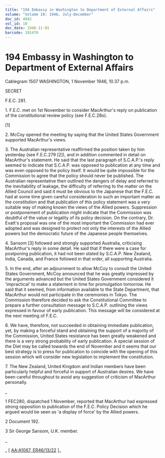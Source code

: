 ```yaml
---
title: "194 Embassy in Washington to Department of External Affairs"
volume: "Volume 10: 1946, July-December"
doc_id: 4042
vol_id: 10
doc_date: 1946-11-01
barcode: 191470
---
```


# 194 Embassy in Washington to Department of External Affairs

Cablegram 1507 WASHINGTON, 1 November 1946, 10.37 p.m.

SECRET

F.E.C. 281.

1\. F.E.C. met on 1st November to consider MacArthur's reply on publication of the constitutional review policy (see F.E.C.28o).

[1]

2\. McCoy opened the meeting by saying that the United States Government supported MacArthur's views.

3\. The Australian representative reaffirmed the position taken by him yesterday (see F.E.C.279 [2]), and in addition commented in detail on MacArthur's statement. He said that the last paragraph of S.C.A.P.'s reply seemed to indicate that S.C.A.P. was opposed to publication at any time and was even opposed to the policy itself. It would be quite impossible for the Commission to agree that the policy should never be published. The Australian representative then outlined the dangers of delay and referred to the inevitability of leakage, the difficulty of referring to the matter on the Allied Council and said it must be obvious to the Japanese that the F.E.C. had at some time given careful consideration to such an important matter as the constitution and that publication of this policy statement was a very suitable way of making known the views of the Allied powers. Suppression or postponement of publication might indicate that the Commission was doubtful of the value or legality of its policy decision. On the contrary, Dr. Evatt's proposal was one of the most important the Commission had ever adopted and was designed to protect not only the interests of the Allied powers but the democratic future of the Japanese people themselves.

4\. Sansom [3] followed and strongly supported Australia, criticising MacArthur's reply in some detail. He said that if there were a case for postponing publication, it had not been stated by S.C.A.P. New Zealand, India, Canada, and France followed in that order, all supporting Australia.

5\. In the end, after an adjournment to allow McCoy to consult the United States Government, McCoy announced that he was greatly impressed by the arguments advanced but the United States Government considered it 'impractical' to make a statement in time for promulgation tomorrow. He said that it seemed, from information available to the State Department, that MacArthur would not participate in the ceremonies in Tokyo. The Commission therefore decided to ask the Constitutional Committee to prepare a further consultation message to S.C.A.P. outlining the views expressed in favour of early publication. This message will be considered at the next meeting of F.E.C.

6\. We have, therefore, not succeeded in obtaining immediate publication, yet, by making a forceful stand and obtaining the support of a majority of the Commission, United States resistance has been greatly weakened and there is a very strong probability of early publication. A special session of the Diet may be called towards the end of November and it seems that our best strategy is to press for publication to coincide with the opening of this session which will consider new legislation to implement the constitution.

7\. The New Zealand, United Kingdom and Indian members have been particularly helpful and forceful in support of Australian desires. We have been careful throughout to avoid any suggestion of criticism of MacArthur personally.

_

1 FEC280, dispatched 1 November, reported that MacArthur had expressed strong opposition to publication of the F.E.C. Policy Decision which he argued would be seen as 'a display of force' by the Allied powers.

2 Document 192.

3 Sir George Sansom, U.K. member.

_

_ [ [AA:A1067, ER46/13/22](http://www.naa.gov.au/cgi-bin/Search?O=I&Number=191470) ]_
